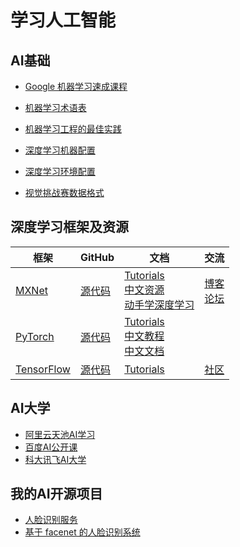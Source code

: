 # 学习人工智能

## AI基础
* [Google 机器学习速成课程](https://developers.google.cn/machine-learning/crash-course/)
* [机器学习术语表](https://developers.google.cn/machine-learning/crash-course/glossary)
* [机器学习工程的最佳实践](https://developers.google.cn/machine-learning/rules-of-ml/)

* [深度学习机器配置](deep-learning-machine-configuration/)
* [深度学习环境配置](deep-learning-environment-configuration/)
* [视觉挑战赛数据格式](https://github.com/wang-junjian/vision-challenge)

## 深度学习框架及资源
| 框架 | GitHub | 文档 | 交流 |
|-----|--------|------|-----|
|[MXNet](https://mxnet.incubator.apache.org)|[源代码](https://github.com/apache/incubator-mxnet)|[Tutorials](https://mxnet.incubator.apache.org/tutorials/index.html)<br> [中文资源](https://zh.mxnet.io)<br> [动手学深度学习](http://zh.gluon.ai)|[博客](https://zh.mxnet.io/blog/)<br> [论坛](https://discuss.gluon.ai)|
|[PyTorch](https://pytorch.org)|[源代码](https://github.com/pytorch/pytorch)|[Tutorials](https://pytorch.org/tutorials/)<br> [中文教程](http://pytorch.apachecn.org/cn/tutorials/index.html)<br> [中文文档](https://pytorch-cn.readthedocs.io/zh/latest/)||
|[TensorFlow](https://tensorflow.google.cn)|[源代码](https://github.com/tensorflow/tensorflow)|[Tutorials](https://tensorflow.google.cn/tutorials/)|[社区](https://tensorflow.google.cn/community/)|

## AI大学
* [阿里云天池AI学习](https://tianchi.aliyun.com/learn/index.htm)
* [百度AI公开课](https://ai.baidu.com/paddlepaddle/openCourses)
* [科大讯飞AI大学](https://www.aidaxue.com)

## 我的AI开源项目
* [人脸识别服务](https://github.com/wang-junjian/face-recognition-services)
* [基于 facenet 的人脸识别系统](https://github.com/wang-junjian/face-recognition-system)
